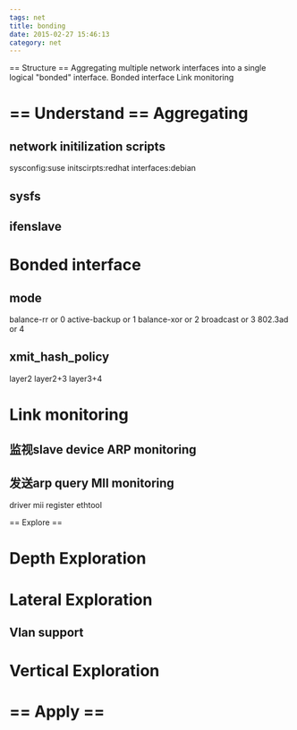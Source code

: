 ```yaml
---
tags: net
title: bonding
date: 2015-02-27 15:46:13
category: net
---
```

== Structure ==
Aggregating multiple network interfaces into a single logical "bonded" interface.
Bonded interface
Link monitoring

== Understand ==
Aggregating 
===========
network initilization scripts
----------------------------
sysconfig:suse
initscirpts:redhat
interfaces:debian

sysfs
-----

ifenslave
--------

Bonded interface
================
mode
----
balance-rr or 0
active-backup or 1
balance-xor or 2
broadcast or 3
802.3ad or 4

xmit_hash_policy
----------------
layer2 layer2+3 layer3+4

Link monitoring
===============
监视slave device
ARP monitoring
--------------
发送arp query
MII monitoring
------------
driver
mii register
ethtool

== Explore ==

Depth Exploration
=================

Lateral Exploration
===================
Vlan support
-----------

Vertical Exploration
====================


== Apply ==
======

